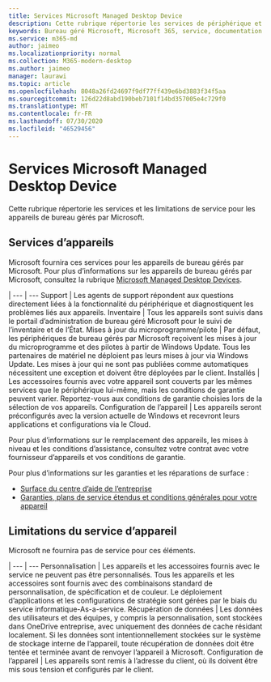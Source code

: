 ```yaml
---
title: Services Microsoft Managed Desktop Device
description: Cette rubrique répertorie les services de périphérique et la limitation pour le bureau géré Microsoft.
keywords: Bureau géré Microsoft, Microsoft 365, service, documentation
ms.service: m365-md
author: jaimeo
ms.localizationpriority: normal
ms.collection: M365-modern-desktop
ms.author: jaimeo
manager: laurawi
ms.topic: article
ms.openlocfilehash: 8048a26fd24697f9df77ff439e6bd3883f34f5aa
ms.sourcegitcommit: 126d22d8abd190beb7101f14bd357005e4c729f0
ms.translationtype: MT
ms.contentlocale: fr-FR
ms.lasthandoff: 07/30/2020
ms.locfileid: "46529456"
---
```

# <a name="microsoft-managed-desktop-device-services"></a>Services Microsoft Managed Desktop Device

Cette rubrique répertorie les services et les limitations de service pour les appareils de bureau gérés par Microsoft.

## <a name="device-services"></a>Services d’appareils

Microsoft fournira ces services pour les appareils de bureau gérés par Microsoft. Pour plus d’informations sur les appareils de bureau gérés par Microsoft, consultez la rubrique [Microsoft Managed Desktop Devices](device-list.md).

 | 
 --- | ---
Support | Les agents de support répondent aux questions directement liées à la fonctionnalité du périphérique et diagnostiquent les problèmes liés aux appareils.
Inventaire | Tous les appareils sont suivis dans le portail d’administration de bureau géré Microsoft pour le suivi de l’inventaire et de l’État.
Mises à jour du microprogramme/pilote | Par défaut, les périphériques de bureau gérés par Microsoft reçoivent les mises à jour du microprogramme et des pilotes à partir de Windows Update. Tous les partenaires de matériel ne déploient pas leurs mises à jour via Windows Update. Les mises à jour qui ne sont pas publiées comme automatiques nécessitent une exception et doivent être déployées par le client.
Installés | Les accessoires fournis avec votre appareil sont couverts par les mêmes services que le périphérique lui-même, mais les conditions de garantie peuvent varier. Reportez-vous aux conditions de garantie choisies lors de la sélection de vos appareils. 
Configuration de l’appareil    | Les appareils seront préconfigurés avec la version actuelle de Windows et recevront leurs applications et configurations via le Cloud. 

Pour plus d’informations sur le remplacement des appareils, les mises à niveau et les conditions d’assistance, consultez votre contrat avec votre fournisseur d’appareils et vos conditions de garantie.

Pour plus d’informations sur les garanties et les réparations de surface :
- [Surface du centre d’aide de l’entreprise](https://support.microsoft.com/hub/4339296/surface-for-business-help)
- [Garanties, plans de service étendus et conditions générales pour votre appareil](https://support.microsoft.com/help/4040687/info-about-warranties-extended-service-plans-and-terms-conditions)


## <a name="device-service-limitations"></a>Limitations du service d’appareil

Microsoft ne fournira pas de service pour ces éléments.

 | 
 --- | ---
Personnalisation | Les appareils et les accessoires fournis avec le service ne peuvent pas être personnalisés. Tous les appareils et les accessoires sont fournis avec des combinaisons standard de personnalisation, de spécification et de couleur. Le déploiement d’applications et les configurations de stratégie sont gérées par le biais du service informatique-As-a-service.
Récupération de données | Les données des utilisateurs et des équipes, y compris la personnalisation, sont stockées dans OneDrive entreprise, avec uniquement des données de cache résidant localement. Si les données sont intentionnellement stockées sur le système de stockage interne de l’appareil, toute récupération de données doit être tentée et terminée avant de renvoyer l’appareil à Microsoft.
Configuration de l’appareil | Les appareils sont remis à l’adresse du client, où ils doivent être mis sous tension et configurés par le client.
